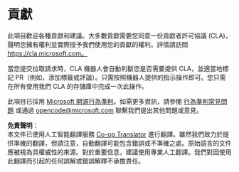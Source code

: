 <!--
CO_OP_TRANSLATOR_METADATA:
{
  "original_hash": "61aff2b3273d4ab66709493b43f91ca1",
  "translation_date": "2025-08-24T11:58:17+00:00",
  "source_file": "CONTRIBUTING.md",
  "language_code": "hk"
}
-->
# 貢獻

此項目歡迎各種貢獻和建議。大多數貢獻需要您同意一份貢獻者許可協議 (CLA)，聲明您擁有權利並實際授予我們使用您的貢獻的權利。詳情請訪問 https://cla.microsoft.com。

當您提交拉取請求時，CLA 機器人會自動判斷您是否需要提供 CLA，並適當地標記 PR（例如，添加標籤或評論）。只需按照機器人提供的指示操作即可。您只需在所有使用我們 CLA 的存儲庫中完成一次此操作。

此項目已採用 [Microsoft 開源行為準則](https://opensource.microsoft.com/codeofconduct/)。如需更多資訊，請參閱 [行為準則常見問題](https://opensource.microsoft.com/codeofconduct/faq/) 或通過 [opencode@microsoft.com](mailto:opencode@microsoft.com) 聯繫我們提出其他問題或意見。

**免責聲明**：  
本文件已使用人工智能翻譯服務 [Co-op Translator](https://github.com/Azure/co-op-translator) 進行翻譯。雖然我們致力於提供準確的翻譯，但請注意，自動翻譯可能包含錯誤或不準確之處。原始語言的文件應被視為具權威性的來源。對於重要信息，建議使用專業人工翻譯。我們對因使用此翻譯而引起的任何誤解或錯誤解釋不承擔責任。